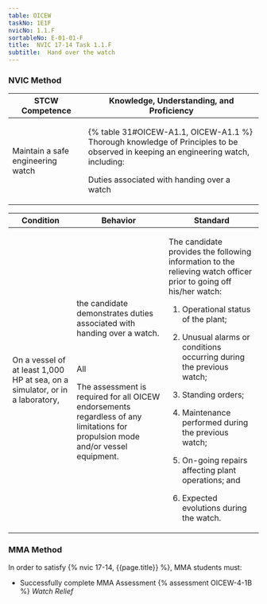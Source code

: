 ```yaml
---
table: OICEW
taskNo: 1E1F
nvicNo: 1.1.F 
sortableNo: E-01-01-F
title:  NVIC 17-14 Task 1.1.F
subtitle:  Hand over the watch
---
```






### NVIC Method

<a style="display:none;" onclick="togglevisibility('nvic_methods')" >Show NVIC method.</a>

<div id='nvic_methods' class='show'>

<table>
<thead>
<tr>
<th class='forty'> STCW Competence </th>
<th class='sixty'> Knowledge, Understanding, and Proficiency </th>
</tr>
</thead>

<tbody>
<tr><td markdown='1'>

Maintain a safe engineering watch

</td><td markdown='1'>

{% table 31#OICEW-A1.1, OICEW-A1.1 %} Thorough knowledge of Principles to be observed in keeping an engineering watch, including: 

Duties associated with handing over a watch

</td></tr>


</tbody>
</table>


<table>
<thead>
<tr><th class='twenty'>  Condition </th><th class='twenty'> Behavior </th><th  class='sixty'>Standard </th></tr>
</thead>
<tbody >



<tr><td markdown='1'>

On a vessel of at least 1,000 HP at sea, on a simulator, or in a laboratory,

</td><td markdown='1'>

the candidate demonstrates duties associated with handing over a watch.

<br>

<div class="tooltip" markdown='1'>

All

The assessment is required for all OICEW endorsements regardless of any limitations for propulsion mode and/or vessel equipment.

</div>


</td><td markdown='1'>

The candidate provides the following information to the relieving watch officer prior to going off his/her watch:

1. Operational status of the plant;

2. Unusual alarms or conditions occurring during the previous watch;

3. Standing orders;

4. Maintenance performed during the previous watch;

5. On-going repairs affecting plant operations; and

6. Expected evolutions during the watch.

</td></tr>
</tbody>
</table>
</div>


### MMA Method

In order to satisfy  {% nvic 17-14, {{page.title}}  %}, MMA students must:

* Successfully complete MMA Assessment {% assessment OICEW-4-1B %} *Watch Relief*
